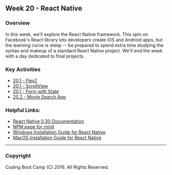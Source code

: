 ## Week 20 - React Native

### Overview
In this week, we'll explore the React Native framework. This spin on Facebook's React library lets developers create iOS and Android apps, but the learning curve is steep -- be prepared to spend extra time studying the syntax and makeup of a standard React Native project. We'll end the week with a day dedicated to final projects.

### Key Activities 
* [20.1 - Flex2](1-Class-Content/20.1/Activities/2-flex2)
* [20.1 - ScrollView](1-Class-Content/20.1/Activities/4-scrollView)
* [20.1 - Form with State](1-Class-Content/20.1/Activities/5-form)
* [20.2 - Movie Search App](1-Class-Content/20.2/Activities/1-MovieSearchApp)

### Helpful Links:
* [React Native 0.30 Documentation](http://facebook.github.io/react-native/releases/0.30/) 
* [NPM page for rninit](https://www.npmjs.com/package/rninit)
* [Windows Installation Guide for React Native](1-Class-Content/21.1/Supplemental/React-Native-Basic-Guide-Win.pdf)
* [MacOS Installation Guide for React Native](1-Class-Content/21.1/Supplemental/React-Native-Basic-Guide-Mac.pdf)

-------

### Copyright 
Coding Boot Camp (C) 2016. All Rights Reserved.
